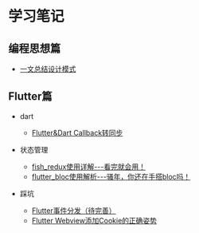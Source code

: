 # 学习笔记



## 编程思想篇

- [一文总结设计模式](https://github.com/CNAD666/study-notes/blob/master/%E5%8D%9A%E5%AE%A2/%E6%80%9D%E6%83%B3/%E4%B8%80%E6%96%87%E6%80%BB%E7%BB%93%E8%AE%BE%E8%AE%A1%E6%A8%A1%E5%BC%8F.md)



## Flutter篇

- dart
  - [Flutter&Dart Callback转同步](https://github.com/CNAD666/study-notes/blob/master/%E5%8D%9A%E5%AE%A2/dart/Callback%E8%BD%AC%E5%90%8C%E6%AD%A5.md)
- 状态管理
  - [fish_redux使用详解---看完就会用！](https://github.com/CNAD666/study-notes/blob/master/%E5%8D%9A%E5%AE%A2/flutter/fish_redux%E4%BD%BF%E7%94%A8.md)
  - [flutter_bloc使用解析---骚年，你还在手搭bloc吗！](https://github.com/CNAD666/study-notes/blob/master/%E5%8D%9A%E5%AE%A2/flutter/flutter_bloc%E4%BD%BF%E7%94%A8.md)

- 踩坑
  - [Flutter事件分发（待完善）](https://github.com/CNAD666/study-notes/blob/master/%E5%8D%9A%E5%AE%A2/flutter/flutter%E4%BA%8B%E4%BB%B6%E5%88%86%E5%8F%91.md)
  - [Flutter Webview添加Cookie的正确姿势](https://github.com/CNAD666/study-notes/blob/master/%E5%8D%9A%E5%AE%A2/flutter/flutter%20webview.md)

